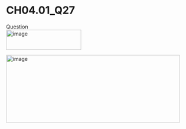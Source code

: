 # CH04.01_Q27
Question  
<img width="203" height="54" alt="image" src="https://github.com/user-attachments/assets/0cb1c574-0149-4e81-b5b7-35ff585387db" />

<img width="470" height="183" alt="image" src="https://github.com/user-attachments/assets/c3c8fea6-e615-4e9f-933f-5c15caf74d0b" />
